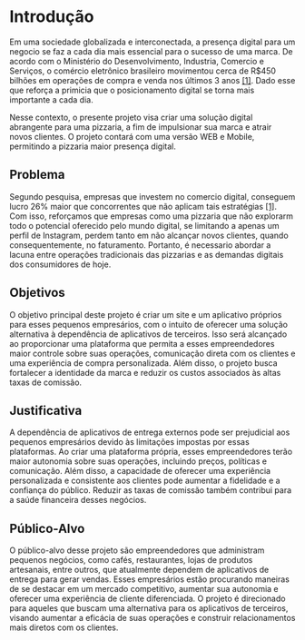 # Introdução
<!-- 
Hoje em dia, muitos empreendedores que administram pequenos negócios enfrentam um dilema comum: eles dependem de aplicativos de entrega para impulsionar suas vendas. A princípio, essa abordagem parece simples e conveniente, mas traz desafios que afetam suas operações e objetivos comerciais.

Esses pequenos empresários se deparam com altas taxas de comissão cobradas pelos aplicativos de entrega, o que impacta diretamente seus lucros e saúde financeira. Além disso, ficam reféns das políticas e diretrizes das plataformas, sem controle sobre a forma como sua marca é apresentada aos clientes. Essa perda de controle não apenas limita a capacidade de criar uma experiência de cliente, mas também impede que eles desenvolvam uma conexão significativa com seus consumidores.

Em um mercado saturado e competitivo, é essencial que os empreendedores encontrem maneiras de se destacar. É nesse ponto que a importância de ter um site e um aplicativo próprios se torna evidente. Ao investir em uma plataforma personalizada, esses empresários podem retomar o controle sobre suas operações e preços. Isso não só reduz as taxas excessivas, mas também oferece uma oportunidade de construir uma marca mais forte e autêntica.

Ao adotar uma abordagem própria, eles podem criar uma experiência de cliente única, garantindo uma jornada de compra mais suave e personalizada. Além disso, uma plataforma própria permite que eles se envolvam diretamente com os clientes, coletando feedback, oferecendo promoções personalizadas e criando relacionamento direto. Dessa forma, esses empreendedores podem expandir sua marca de maneira mais eficaz, se destacando no mercado competitivo e atendendo às expectativas dos consumidores modernos.

-->

Em uma sociedade globalizada e interconectada, a presença digital para um negocio se faz a cada dia mais essencial para o sucesso de uma marca. De acordo com o Ministério do Desenvolvimento, Industria, Comercio e Serviços, o comércio eletrônico brasileiro movimentou cerca de R$450 bilhões em operações de compra e venda nos últimos 3 anos [[1]](https://www.gov.br/mdic/pt-br/assuntos/noticias/2023/maio/em-3-anos-e-commerce-no-pais-movimentou-quase-meio-trilhao-de-reais-1#:~:text=A%20pandemia%20de%20Covid%2019,venda%20nos%20%C3%BAltimos%20tr%C3%AAs%20anos.). Dado esse que reforça a primicia que o posicionamento digital se torna mais importante a cada dia. 

Nesse contexto, o presente projeto visa criar uma solução digital abrangente para uma pizzaria, a fim de impulsionar sua marca e atrair novos clientes. O projeto contará com uma versão WEB e Mobile, permitindo a pizzaria maior presença digital. 

## Problema
<!--
Dependecia dos pequenos empresários em relação a aplicativos de entrega de terceiros para impulsionar suas vendas. 
-->

Segundo pesquisa, empresas que investem no comercio digital, conseguem lucro 26% maior que concorrentes que não aplicam tais estratégias [[1]](https://notaalta.espm.br/fala-professor/impacto-da-presenca-digital-no-resultado-financeiro-das-empresas/). Com isso, reforçamos que empresas como uma pizzaria que não explorarm todo o potencial oferecido pelo mundo digital, se limitando a apenas um perfil de Instagram, perdem tanto em não alcançar novos clientes, quando consequentemente, no faturamento. Portanto, é necessario abordar a lacuna entre operações tradicionais das pizzarias e as demandas digitais dos consumidores de hoje.

## Objetivos

O objetivo principal deste projeto é criar um site e um aplicativo próprios para esses pequenos empresários, com o intuito de oferecer uma solução alternativa à dependência de aplicativos de terceiros. Isso será alcançado ao proporcionar uma plataforma que permita a esses empreendedores maior controle sobre suas operações, comunicação direta com os clientes e uma experiência de compra personalizada. Além disso, o projeto busca fortalecer a identidade da marca e reduzir os custos associados às altas taxas de comissão.

## Justificativa

A dependência de aplicativos de entrega externos pode ser prejudicial aos pequenos empresários devido às limitações impostas por essas plataformas. Ao criar uma plataforma própria, esses empreendedores terão maior autonomia sobre suas operações, incluindo preços, políticas e comunicação. Além disso, a capacidade de oferecer uma experiência personalizada e consistente aos clientes pode aumentar a fidelidade e a confiança do público. Reduzir as taxas de comissão também contribui para a saúde financeira desses negócios.

## Público-Alvo

O público-alvo desse projeto são empreendedores que administram pequenos negócios, como cafés, restaurantes, lojas de produtos artesanais, entre outros, que atualmente dependem de aplicativos de entrega para gerar vendas. Esses empresários estão procurando maneiras de se destacar em um mercado competitivo, aumentar sua autonomia e oferecer uma experiência de cliente diferenciada. O projeto é direcionado para aqueles que buscam uma alternativa para os aplicativos de terceiros, visando aumentar a eficácia de suas operações e construir relacionamentos mais diretos com os clientes.

